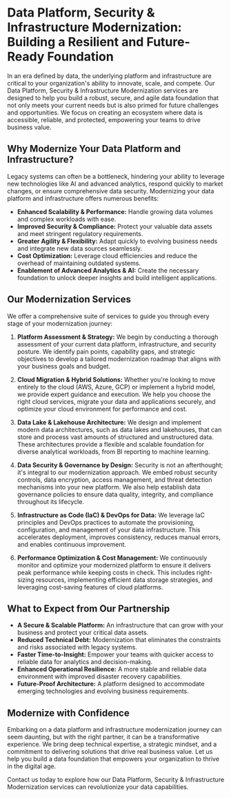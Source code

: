 # Data Platform, Security & Infrastructure Modernization: Building a Resilient and Future-Ready Foundation

In an era defined by data, the underlying platform and infrastructure are critical to your organization's ability to innovate, scale, and compete. Our Data Platform, Security & Infrastructure Modernization services are designed to help you build a robust, secure, and agile data foundation that not only meets your current needs but is also primed for future challenges and opportunities. We focus on creating an ecosystem where data is accessible, reliable, and protected, empowering your teams to drive business value.

## Why Modernize Your Data Platform and Infrastructure?

Legacy systems can often be a bottleneck, hindering your ability to leverage new technologies like AI and advanced analytics, respond quickly to market changes, or ensure comprehensive data security. Modernizing your data platform and infrastructure offers numerous benefits:

*   **Enhanced Scalability & Performance:** Handle growing data volumes and complex workloads with ease.
*   **Improved Security & Compliance:** Protect your valuable data assets and meet stringent regulatory requirements.
*   **Greater Agility & Flexibility:** Adapt quickly to evolving business needs and integrate new data sources seamlessly.
*   **Cost Optimization:** Leverage cloud efficiencies and reduce the overhead of maintaining outdated systems.
*   **Enablement of Advanced Analytics & AI:** Create the necessary foundation to unlock deeper insights and build intelligent applications.

## Our Modernization Services

We offer a comprehensive suite of services to guide you through every stage of your modernization journey:

1.  **Platform Assessment & Strategy:** We begin by conducting a thorough assessment of your current data platform, infrastructure, and security posture. We identify pain points, capability gaps, and strategic objectives to develop a tailored modernization roadmap that aligns with your business goals and budget.

2.  **Cloud Migration & Hybrid Solutions:** Whether you're looking to move entirely to the cloud (AWS, Azure, GCP) or implement a hybrid model, we provide expert guidance and execution. We help you choose the right cloud services, migrate your data and applications securely, and optimize your cloud environment for performance and cost.

3.  **Data Lake & Lakehouse Architecture:** We design and implement modern data architectures, such as data lakes and lakehouses, that can store and process vast amounts of structured and unstructured data. These architectures provide a flexible and scalable foundation for diverse analytical workloads, from BI reporting to machine learning.

4.  **Data Security & Governance by Design:** Security is not an afterthought; it's integral to our modernization approach. We embed robust security controls, data encryption, access management, and threat detection mechanisms into your new platform. We also help establish data governance policies to ensure data quality, integrity, and compliance throughout its lifecycle.

5.  **Infrastructure as Code (IaC) & DevOps for Data:** We leverage IaC principles and DevOps practices to automate the provisioning, configuration, and management of your data infrastructure. This accelerates deployment, improves consistency, reduces manual errors, and enables continuous improvement.

6.  **Performance Optimization & Cost Management:** We continuously monitor and optimize your modernized platform to ensure it delivers peak performance while keeping costs in check. This includes right-sizing resources, implementing efficient data storage strategies, and leveraging cost-saving features of cloud platforms.

## What to Expect from Our Partnership

*   **A Secure & Scalable Platform:** An infrastructure that can grow with your business and protect your critical data assets.
*   **Reduced Technical Debt:** Modernization that eliminates the constraints and risks associated with legacy systems.
*   **Faster Time-to-Insight:** Empower your teams with quicker access to reliable data for analytics and decision-making.
*   **Enhanced Operational Resilience:** A more stable and reliable data environment with improved disaster recovery capabilities.
*   **Future-Proof Architecture:** A platform designed to accommodate emerging technologies and evolving business requirements.

## Modernize with Confidence

Embarking on a data platform and infrastructure modernization journey can seem daunting, but with the right partner, it can be a transformative experience. We bring deep technical expertise, a strategic mindset, and a commitment to delivering solutions that drive real business value. Let us help you build a data foundation that empowers your organization to thrive in the digital age.

Contact us today to explore how our Data Platform, Security & Infrastructure Modernization services can revolutionize your data capabilities.

